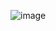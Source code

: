 ![image](https://user-images.githubusercontent.com/68271765/142770129-102ebb8b-bf80-411a-b255-cfcc8f7b0f6f.png)

